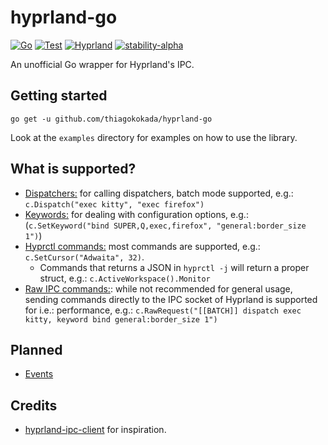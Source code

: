 # hyprland-go

[![Go](https://github.com/thiagokokada/hyprland-go/actions/workflows/go.yml/badge.svg)](https://github.com/thiagokokada/hyprland-go/actions/workflows/go.yml)
[![Test](https://github.com/thiagokokada/hyprland-go/actions/workflows/nix.yaml/badge.svg)](https://github.com/thiagokokada/hyprland-go/actions/workflows/nix.yaml)
[![Hyprland](https://img.shields.io/badge/Made%20for-Hyprland-blue)](https://github.com/hyprwm/Hyprland)
[![stability-alpha](https://img.shields.io/badge/stability-alpha-f4d03f.svg)](https://github.com/mkenney/software-guides/blob/master/STABILITY-BADGES.md#alpha)

An unofficial Go wrapper for Hyprland's IPC.

## Getting started

```
go get -u github.com/thiagokokada/hyprland-go
```

Look at the `examples` directory for examples on how to use the library.

## What is supported?

- [Dispatchers:](https://wiki.hyprland.org/Configuring/Dispatchers/) for
  calling dispatchers, batch mode supported, e.g.: `c.Dispatch("exec kitty",
  "exec firefox")`
- [Keywords:](https://wiki.hyprland.org/Configuring/Keywords/) for dealing with
  configuration options, e.g.: (`c.SetKeyword("bind SUPER,Q,exec,firefox",
  "general:border_size 1")`)
- [Hyprctl commands:](https://wiki.hyprland.org/Configuring/Using-hyprctl/)
  most commands are supported, e.g.: `c.SetCursor("Adwaita",
  32)`.
  + Commands that returns a JSON in `hyprctl -j` will return a proper struct,
    e.g.: `c.ActiveWorkspace().Monitor`
- [Raw IPC commands:](https://wiki.hyprland.org/IPC/): while not recommended
  for general usage, sending commands directly to the IPC socket of Hyprland is
  supported for i.e.: performance, e.g.: `c.RawRequest("[[BATCH]] dispatch exec
  kitty, keyword bind general:border_size 1")`

## Planned

- [Events](https://wiki.hyprland.org/Plugins/Development/Event-list/)

## Credits

- [hyprland-ipc-client](https://github.com/labi-le/hyprland-ipc-client) for
inspiration.
